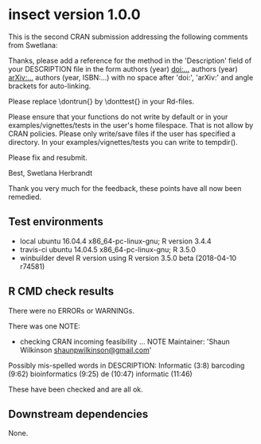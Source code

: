 # insect version 1.0.0

This is the second CRAN submission addressing the following comments from Swetlana:

Thanks, please add a reference for the method in the 'Description' field of your DESCRIPTION file in the form
authors (year) <doi:...>
authors (year) <arXiv:...>
authors (year, ISBN:...)
with no space after 'doi:', 'arXiv:' and angle brackets for auto-linking.

Please replace \dontrun{} by \donttest{} in your Rd-files.

Please ensure that your functions do not write by default or in your examples/vignettes/tests in the user's home filespace. That is not allow by CRAN policies. Please only write/save files if the user has specified a directory. In your examples/vignettes/tests you can write to tempdir().

Please fix and resubmit.

Best,
Swetlana Herbrandt


Thank you very much for the feedback, these points have all now been remedied.

## Test environments

 * local ubuntu 16.04.4 x86_64-pc-linux-gnu; R version 3.4.4
 * travis-ci ubuntu 14.04.5 x86_64-pc-linux-gnu; R 3.5.0
 * winbuilder devel R version using R version 3.5.0 beta (2018-04-10 r74581)

## R CMD check results

There were no ERRORs or WARNINGs.

There was one NOTE:

* checking CRAN incoming feasibility ... NOTE
Maintainer: 'Shaun Wilkinson <shaunpwilkinson@gmail.com>'

Possibly mis-spelled words in DESCRIPTION:
  Informatic (3:8)
  barcoding (9:62)
  bioinformatics (9:25)
  de (10:47)
  informatic (11:46)

These have been checked and are all ok. 

## Downstream dependencies

None.
